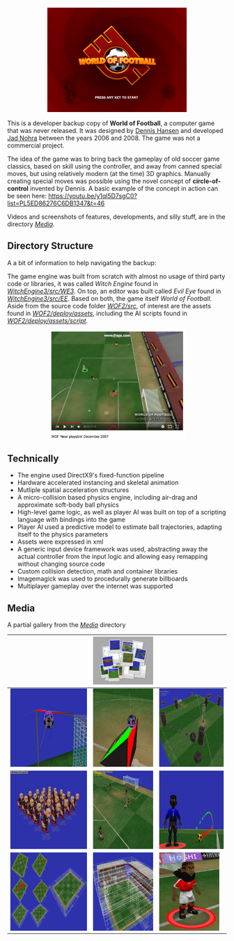 <p align="center"><a href=https://www.youtube.com/watch?v=y1ql5D7sgC0&list=PL5ED86276C6DB1347&index=7><img src="WOF2/deploy/res/splash.jpg" width="320"/></a></p>

This is a developer backup copy of __World of Football__, a computer game that was never released. It was designed by [Dennis Hansen](https://www.linkedin.com/in/denniskhanhansen/) and developed [Jad Nohra](https://www.linkedin.com/in/jadnohra/) between the years 2006 and 2008. The game was not a commercial project.

The idea of the game was to bring back the gameplay of old soccer game classics, based on skill using the controller, and away from canned special moves, but using relatively modern (at the time) 3D graphics. Manually creating special moves was possible using the novel concept of __circle-of-control__ invented by Dennis. A basic example of the concept in action can be seen here: https://youtu.be/y1ql5D7sgC0?list=PL5ED86276C6DB1347&t=46

Videos and screenshots of features, developments, and silly stuff, are in the directory _[Media](Media)_.

## Directory Structure

A a bit of information to help navigating the backup:

The game engine was built from scratch with almost no usage of third party code or libraries, it was called _Witch Engine_ found in _[WitchEngine3/src/WE3](WitchEngine3/src/WE3)_. On top, an editor was built called _Evil Eye_ found in _[WitchEngine3/src/EE](WitchEngine3/src/EE)_. Based on both, the game itself _World of Football_. Aside from the source code folder _[WOF2/src](WOF2/src)_, of interest are the assets found in _[WOF2/deploy/assets](WOF2/deploy/assets)_, including the AI scripts found in _[WOF2/deploy/assets/script](WOF2/deploy/assets/script)_.


<p align="center"><a href=https://www.youtube.com/watch?v=y1ql5D7sgC0&list=PL5ED86276C6DB1347&index=7><img src="Media/youtube_video.png" width="320"/></a></p>

## Technically
 * The engine used DirectX9's fixed-function pipeline
 * Hardware accelerated instancing and skeletal animation
 * Mutliple spatial acceleration structures
 * A micro-collision based physics engine, including air-drag and approximate soft-body ball physics
 * High-level game logic, as well as player AI was built on top of a scripting language with bindings into the game
 * Player AI used a predictive model to estimate ball trajectories, adapting itself to the physics parameters
 * Assets were expressed in xml
 * A generic input device framework was used, abstracting away the actual controller from the input logic and allowing easy remapping without changing source code
 * Custom collision detection, math and container libraries
 * Imagemagick was used to procedurally generate billboards
 * Multiplayer gameplay over the internet was supported

## Media
A partial gallery from the _[Media](Media)_ directory

|   | <img src="Media/collage5.jpg" width="240"/>  |   |
|---|---|---|
| <img src="Media/sshot-20.jpg" height="180"/> | <img src="Media/sshot-21.jpg" height="180"/>  | <img src="Media/sshot-22.jpg" height="180"/>  |
|  <img src="Media/sshot-23.jpg" height="180"/> | <img src="Media/sshot-24.jpg" height="180"/>  | <img src="Media/sshot-25.jpg" height="180"/>  |
| <img src="Media/sshot-26.jpg" height="180"/>  |  <img src="Media/sshot-27.jpg" height="180"/> | <img src="Media/sshot-28.jpg" height="180"/>  |
